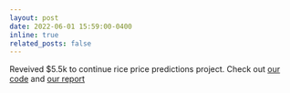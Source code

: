 ```yaml
---
layout: post
date: 2022-06-01 15:59:00-0400
inline: true
related_posts: false
---
```


Reveived $5.5k to continue rice price predictions project. Check out [our code](https://github.com/MatteoPerona/Rough_rice_prediction/tree/main) and [our report](https://drive.google.com/file/d/1P9u15xzJeOXJ1kaj4uxVPTUk-gbc26Ne/view?usp=sharing)



